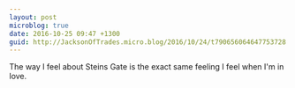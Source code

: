 ```yaml
---
layout: post
microblog: true
date: 2016-10-25 09:47 +1300
guid: http://JacksonOfTrades.micro.blog/2016/10/24/t790656064647753728.html
---
```

The way I feel about Steins Gate is the exact same feeling I feel when I'm in love.
